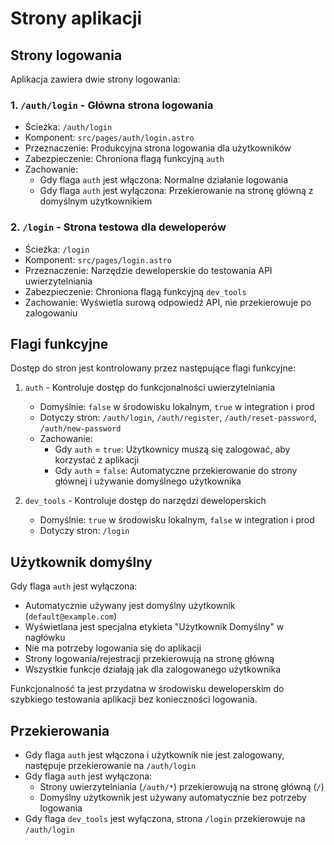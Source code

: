 # Strony aplikacji

## Strony logowania

Aplikacja zawiera dwie strony logowania:

### 1. `/auth/login` - Główna strona logowania

- Ścieżka: `/auth/login`
- Komponent: `src/pages/auth/login.astro`
- Przeznaczenie: Produkcyjna strona logowania dla użytkowników
- Zabezpieczenie: Chroniona flagą funkcyjną `auth`
- Zachowanie: 
  - Gdy flaga `auth` jest włączona: Normalne działanie logowania
  - Gdy flaga `auth` jest wyłączona: Przekierowanie na stronę główną z domyślnym użytkownikiem

### 2. `/login` - Strona testowa dla deweloperów

- Ścieżka: `/login`
- Komponent: `src/pages/login.astro`
- Przeznaczenie: Narzędzie deweloperskie do testowania API uwierzytelniania
- Zabezpieczenie: Chroniona flagą funkcyjną `dev_tools`
- Zachowanie: Wyświetla surową odpowiedź API, nie przekierowuje po zalogowaniu

## Flagi funkcyjne

Dostęp do stron jest kontrolowany przez następujące flagi funkcyjne:

1. `auth` - Kontroluje dostęp do funkcjonalności uwierzytelniania
   - Domyślnie: `false` w środowisku lokalnym, `true` w integration i prod
   - Dotyczy stron: `/auth/login`, `/auth/register`, `/auth/reset-password`, `/auth/new-password`
   - Zachowanie:
     - Gdy `auth` = `true`: Użytkownicy muszą się zalogować, aby korzystać z aplikacji
     - Gdy `auth` = `false`: Automatyczne przekierowanie do strony głównej i używanie domyślnego użytkownika

2. `dev_tools` - Kontroluje dostęp do narzędzi deweloperskich
   - Domyślnie: `true` w środowisku lokalnym, `false` w integration i prod
   - Dotyczy stron: `/login`

## Użytkownik domyślny

Gdy flaga `auth` jest wyłączona:
- Automatycznie używany jest domyślny użytkownik (`default@example.com`)
- Wyświetlana jest specjalna etykieta "Użytkownik Domyślny" w nagłówku
- Nie ma potrzeby logowania się do aplikacji
- Strony logowania/rejestracji przekierowują na stronę główną
- Wszystkie funkcje działają jak dla zalogowanego użytkownika

Funkcjonalność ta jest przydatna w środowisku deweloperskim do szybkiego testowania aplikacji bez konieczności logowania.

## Przekierowania

- Gdy flaga `auth` jest włączona i użytkownik nie jest zalogowany, następuje przekierowanie na `/auth/login`
- Gdy flaga `auth` jest wyłączona:
  - Strony uwierzytelniania (`/auth/*`) przekierowują na stronę główną (`/`)
  - Domyślny użytkownik jest używany automatycznie bez potrzeby logowania
- Gdy flaga `dev_tools` jest wyłączona, strona `/login` przekierowuje na `/auth/login` 